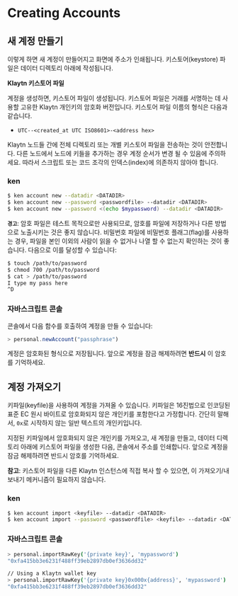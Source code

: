 # Creating Accounts

## 새 계정 만들기 <a id="creating-a-new-account"></a>

이렇게 하면 새 계정이 만들어지고 화면에 주소가 인쇄됩니다. 키스토어(keystore) 파일은 데이터 디렉토리 아래에 작성됩니다.

**Klaytn 키스토어 파일**

계정을 생성하면, 키스토어 파일이 생성됩니다. 키스토어 파일은 거래를 서명하는 데 사용할 고유한 Klaytn 개인키의 암호화 버전입니다. 키스토어 파일 이름의 형식은 다음과 같습니다.

* `UTC--<created_at UTC ISO8601>-<address hex>`

Klaytn 노드들 간에 전체 디렉토리 또는 개별 키스토어 파일을 전송하는 것이 안전합니다. 다른 노드에서 노드에 키들을 추가하는 경우 계정 순서가 변경 될 수 있음에 주의하세요. 따라서 스크립트 또는 코드 조각의 인덱스(index)에 의존하지 않아야 합니다.

### ken <a id="ken"></a>

```bash
$ ken account new --datadir <DATADIR>
$ ken account new --password <passwordfile> --datadir <DATADIR>
$ ken account new --password <(echo $mypassword) --datadir <DATADIR>
```

**`경고`**: 암호 파일은 테스트 목적으로만 사용되므로, 암호를 파일에 저장하거나 다른 방법으로 노출시키는 것은 좋지 않습니다. 비밀번호 파일에 비밀번호 플래그(flag)를 사용하는 경우, 파일을 본인 이외의 사람이 읽을 수 없거나 나열 할 수 없는지 확인하는 것이 좋습니다. 다음으로 이를 달성할 수 있습니다:

```bash
$ touch /path/to/password
$ chmod 700 /path/to/password
$ cat > /path/to/password
I type my pass here
^D
```

### 자바스크립트 콘솔 <a id="javascript-console"></a>

콘솔에서 다음 함수를 호출하여 계정을 만들 수 있습니다:

```javascript
> personal.newAccount("passphrase")
```

계정은 암호화된 형식으로 저장됩니다. 앞으로 계정을 잠금 해제하려면 **반드시** 이 암호를 기억하세요.

## 계정 가져오기 <a id="importing-an-account"></a>

키파일(keyfile)을 사용하여 계정을 가져올 수 있습니다. 키파일은 16진법으로 인코딩된 표준 EC 원시 바이트로 암호화되지 않은 개인키를 포함한다고 가정합니다. 간단히 말해서, `0x`로 시작하지 않는 일반 텍스트의 개인키입니다.

지정된 키파일에서 암호화되지 않은 개인키를 가져오고, 새 계정을 만들고, 데이터 디렉토리 아래에 키스토어 파일을 생성한 다음, 콘솔에서 주소를 인쇄합니다. 앞으로 계정을 잠금 해제하려면 반드시 암호를 기억하세요.

**참고**: 키스토어 파일을 다른 Klaytn 인스턴스에 직접 복사 할 수 있으면, 이 가져오기/내보내기 메커니즘이 필요하지 않습니다.

### ken <a id="ken-1"></a>

```bash
$ ken account import <keyfile> --datadir <DATADIR>
$ ken account import --password <passwordfile> <keyfile> --datadir <DATADIR>
```

### 자바스크립트 콘솔 <a id="javascript-console-1"></a>

```bash
> personal.importRawKey('{private key}', 'mypassword')
"0xfa415bb3e6231f488ff39eb2897db0ef3636dd32"​

// Using a Klaytn wallet key
> personal.importRawKey('{private key}0x000x{address}', 'mypassword')
"0xfa415bb3e6231f488ff39eb2897db0ef3636dd32"
```